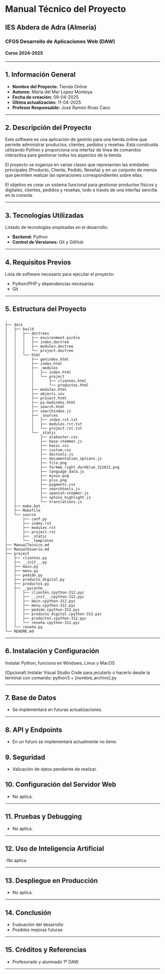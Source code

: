 # Manual Técnico del Proyecto
## IES Abdera de Adra (Almería)
### CFGS Desarrollo de Aplicaciones Web (DAW)
#### Curso 2024-2025

---

## 1. Información General
- **Nombre del Proyecto:** Tienda Online
- **Autores:** Maria del Mar Lopez Montoya
- **Fecha de creación:** 09-04-2025
- **Última actualización:** 11-04-2025 
- **Profesor Responsable:** José Ramón Rivas Cano

---

## 2. Descripción del Proyecto
Este software es una aplicación de gestión para una tienda online que permite administrar productos, clientes, pedidos y reseñas. Está construida utilizando Python y proporciona una interfaz de línea de comandos interactiva para gestionar todos los aspectos de la tienda.

El proyecto se organiza en varias clases que representan las entidades principales (Producto, Cliente, Pedido, Reseña) y en un conjunto de menús que permiten realizar las operaciones correspondientes sobre ellas.

El objetivo es crear un sistema funcional para gestionar productos físicos y digitales, clientes, pedidos y reseñas, todo a través de una interfaz sencilla en la consola.

---

## 3. Tecnologías Utilizadas
Listado de tecnologías empleadas en el desarrollo:
- **Backend:** Python  
- **Control de Versiones:** Git y GitHub  

---

## 4. Requisitos Previos
Lista de software necesario para ejecutar el proyecto:
- Python/PHP y dependencias necesarias  
- Git  

---

## 5. Estructura del Proyecto

```plaintext
.
├── docs
│   ├── build
│   │   ├── doctrees
│   │   │   ├── environment.pickle
│   │   │   ├── index.doctree
│   │   │   ├── modules.doctree
│   │   │   └── project.doctree
│   │   └── html
│   │       ├── genindex.html
│   │       ├── index.html
│   │       ├── _modules
│   │       │   ├── index.html
│   │       │   └── project
│   │       │       ├── clientes.html
│   │       │       └── productos.html
│   │       ├── modules.html
│   │       ├── objects.inv
│   │       ├── project.html
│   │       ├── py-modindex.html
│   │       ├── search.html
│   │       ├── searchindex.js
│   │       ├── _sources
│   │       │   ├── index.rst.txt
│   │       │   ├── modules.rst.txt
│   │       │   └── project.rst.txt
│   │       └── _static
│   │           ├── alabaster.css
│   │           ├── base-stemmer.js
│   │           ├── basic.css
│   │           ├── custom.css
│   │           ├── doctools.js
│   │           ├── documentation_options.js
│   │           ├── file.png
│   │           ├── forkme_right_darkblue_121621.png
│   │           ├── language_data.js
│   │           ├── minus.png
│   │           ├── plus.png
│   │           ├── pygments.css
│   │           ├── searchtools.js
│   │           ├── spanish-stemmer.js
│   │           ├── sphinx_highlight.js
│   │           └── translations.js
│   ├── make.bat
│   ├── Makefile
│   └── source
│       ├── conf.py
│       ├── index.rst
│       ├── modules.rst
│       ├── project.rst
│       ├── _static
│       └── _templates
├── ManualTecnico.md
├── ManualUsuario.md
├── project
│   ├── clientes.py
│   ├── __init__.py
│   ├── main.py
│   ├── menu.py
│   ├── pedido.py
│   ├── producto_digital.py
│   ├── productos.py
│   ├── __pycache__
│   │   ├── clientes.cpython-312.pyc
│   │   ├── __init__.cpython-312.pyc
│   │   ├── main.cpython-312.pyc
│   │   ├── menu.cpython-312.pyc
│   │   ├── pedido.cpython-312.pyc
│   │   ├── producto_digital.cpython-312.pyc
│   │   ├── productos.cpython-312.pyc
│   │   └── reseña.cpython-312.pyc
│   └── reseña.py
└── README.md
```
---

## 6. Instalación y Configuración
Instalar Python, funciona en Windows, Linux y MacOS

(Opcional) Instalar Visual Studio Code para jecutarlo o hacerlo desde la terminal con comando: python3 + [nombre_archivo].py

---

## 7. Base de Datos
- Se implementará en futuras actualizaciones.

---

## 8. API y Endpoints
- En un futuro se implementará actualmente no tiene.

## 9. Seguridad
- Valicación de datos pendiente de realizar.

## 10. Configuración del Servidor Web
- No aplica.

---

## 11. Pruebas y Debugging
- No aplica.

---

## 12. Uso de Inteligencia Artificial
-No aplica.

---

## 13. Despliegue en Producción
- No aplica. 

---

## 14. Conclusión
- Evaluación del desarrollo  
- Posibles mejoras futuras  

---

## 15. Créditos y Referencias
- Profesorado y alumnado 1º DAW.

---